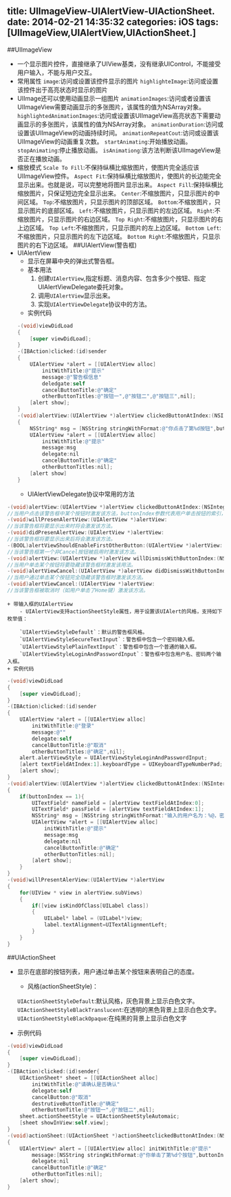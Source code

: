 title: UIImageView-UIAlertView-UIActionSheet.
date: 2014-02-21 14:35:32
categories: iOS
tags: [UIImageView,UIAlertView,UIActionSheet.]
---
##UIImageView
- 一个显示图片控件，直接继承了UIView基类，没有继承UIControl，不能接受用户输入，不能与用户交互。
- 常用属性
`image`:访问或设置该控件显示的图片
`highlighteImage`:访问或设置该控件出于高亮状态时显示的图片
- UIImage还可以使用动画显示一组图片
`animationImages`:访问或者设置该UIImageView需要动画显示的多张图片，该属性的值为NSArray对象。
`highlightedAnimationImages`:访问或设置该UIImageView高亮状态下需要动画显示的多张图片，该属性的值为NSArray对象。
`animationDuration`:访问或设置该UIImageView的动画持续时间。
`animationRepeatCout`:访问或设置该UIImageView的动画重复次数。
`startAnimating`:开始播放动画。
`stopAnimating`:停止播放动画。
`isAnimationg`:该方法判断该UIImageView是否正在播放动画。
- 缩放模式
`Scale To Fill`:不保持纵横比缩放图片，使图片完全适应该UIImageView控件。
`Aspect Fit`:保持纵横比缩放图片，使图片的长边能完全显示出来。也就是说，可以完整地将图片显示出来。
`Aspect Fill`:保持纵横比缩放图片，只保证短边完全显示出来。
`Center`:不缩放图片，只显示图片的中间区域。
`Top`:不缩放图片，只显示图片的顶部区域。
`Bottom`:不缩放图片，只显示图片的底部区域。
`Left`:不缩放图片，只显示图片的左边区域。
`Right`:不缩放图片，只显示图片的右边区域。
`Top Right`:不缩放图片，只显示图片的右上边区域。
`Top Left`:不缩放图片，只显示图片的左上边区域。
`Bottom Left`:不缩放图片，只显示图片的左下边区域。
`Bottom Right`:不缩放图片，只显示图片的右下边区域。
##UIAlertView(警告框)
- UIAlertView
    + 显示在屏幕中央的弹出式警告框。
    + 基本用法
        1. 创建`UIAlertView`,指定标题、消息内容、包含多少个按钮、指定UIAlertViewDelegate委托对象。
        2. 调用`UIAlertView`显示出来。
        3. 实现`UIAlertViewDelegate`协议中的方法。
    + 实例代码
    ```Objective-C
    -(void)viewDidLoad
    {
        [super viewDidLoad];
    }
    -(IBAction)clicked:(id)sender
    {
        UIAlertView *alert = [[UIAlertView alloc]
            initWithTitle:@"提示"
            message:@"警告框信息"
            deledgate:self
            cancelButtonTitle:@"确定"
            otherButtonTitles:@"按钮一",@"按钮二",@"按钮三",nil];
        [alert show];
    }
    -(void)alertView:(UIAlertView *)alertView clickedButtonAtIndex:(NSInteger)buttonIndex
    {
        NSString* msg = [NSString stringWithFormat:@"你点击了第%d按钮",buttonIndex];
        UIAlertView *alert = [[UIAlertView alloc]
            initWithTitle:@"提示"
            message:msg
            delegate:nil
            cancelButtonTitle:@"确定"
            otherButtonTitles:nil];
        [alert show]
    }
    ```
    + UIAlertViewDelegate协议中常用的方法
```Objective-C
-(void)alertView:(UIAlertView *)alertView clickedButtonAtIndex:(NSInteger)buttonIndex:
//当用户点击该警告框中某个按钮时激发该方法，buttonIndex参数代表用户单击按钮的索引，索引从0开始。
-(void)willPresenAlertView:(UIAlertView *)alertView:
//当该警告框将要显示出来时将会激发该方法。
-(void)didPresenAlertView:(UIAlertView *)alertView:
//当该警告框将要显示出来后将会激发该方法。
-(BOOL)alertViewShouldEnableFirstOtherButton:(UIAlertView *)alertView:
//当该警告框第一个非Cancel按钮被启用时激发该方法。
-(void)alertView:(UIAlertView *)alerView willDismissWithButtonIndex:(NSInteger)buttonIndex:
//当用户单击某个按钮将要隐藏该警告框时激发该用法。
-(void)alertViewCancel:(UIAlertView *)alertView didDismissWithButtonIndex:(NSInterger)buttonIndex:
//当用户通过单击某个按钮完全隐藏该警告框时激发该方法。
-(void)alertViewCancel:(UIAlertView *)alertView:
//当该警告框被取消时（如用户单击了Home键）激发该方法。
```
    + 带输入框的UIAlertView
        - UIAlertView支持actionSheetStyle属性，用于设置该UIAlert的风格，支持如下枚举值：
        
        `UIAlertViewStyleDefault`：默认的警告框风格。
        `UIAlertViewStyleSecureTextInput`：警告框中包含一个密码输入框。
        `UIAlertViewStylePlainTextInput`：警告框中包含一个普通的输入框。
        `UIAlertViewStyleLoginAndPasswordInput`：警告框中包含用户名、密码两个输入框。
    + 实例代码
```Objective-C
-(void)viewDidLoad
{
    [super viewDidLoad];
}
-(IBAction)clicked:(id)sender
{
    UIAlertView *alert = [[UIAlertView alloc]
        initWithTitle:@"登录"
        message:@""
        delegate:self
        cancelButtonTitle:@"取消"
        otherButtonTitles:@"确定",nil];
    alert.alertViewStyle = UIAlertViewStyleLoginAndPasswordInput;
    [alert textFieldAtIndex:1].keyboardType = UIKeyboardTypeNumberPad;
    [alert show];
}
-(void)alertView:(UIAlertView *)alertView clickedButtonAtIndex:(NSInterger)buttonIndex
{
    if(buttonIndex == 1){
        UITextField* nameField = [alertView textFieldAtIndex:0];
        UITextField* passField = [alertView textFieldAtIndex:1];
        NSString* msg = [NSString stringWithFormat:"输入的用户名为：%@，密码为%@",nameField.text,passField.text];
        UIAlertView *alert = [[UIAlertView alloc]
            initWithTitle:@"提示"
            message:msg
            delegate:nil
            cancelButtonTitle:@"确定"
            otherButtonTitles:nil];
        [alert show];
    }
}
-(void)willPresentAlerView:(UIAlertView *)alertView
{
    for(UIView * view in alertView.subViews)
    {
        if([view isKindOfClass[UILabel class])
        {
            UILabel* label = (UILabel*)view;
            label.textAlignment=UITextAlignmentLeft;
        }
    }
}
```

##UIActionSheet
- 显示在底部的按钮列表，用户通过单击某个按钮来表明自己的态度。
    + 风格(actionSheetStyle)：
       
    `UIActionSheetStyleDefault`:默认风格，灰色背景上显示白色文字。
    `UIActionSheetStyleBlackTranslucent`:在透明的黑色背景上显示白色文字。
    `UIActionSheetStyleBlackOpaque`:在纯黑的背景上显示白色文字
- 示例代码
```Objective-C
-(void)viewDidLoad
{
    [super viewDidLoad];
}
-(IBAction)clicked:(id)sender{
    UIActionSheet* sheet = [[UIActionSheet alloc] 
        initWithTitle:@"请确认是否确认"
        delegate:self
        cancelButton:@"取消"
        destrutiveButtonTitle:@"确定"
        otherButtonTitle:@"按钮一",@"按钮二",nil];
    sheet.actionSheetStyle = UIActionSheetStyleAutomaic;
    [sheet showInView:self.view];
}
-(void)actionSheet:(UIActionSheet *)actionSheetclickedButtonAtIndex:(NSInteger)buttonIndex
{
    UIAlertView* alert = [[UIAlertView alloc] initWithTitle:@"提示"
        message:[NSString stringWithFormat:@"你单击了第%d个按钮",buttonIndex
        delegate:nil
        cancelButtonTitle:@"确定"
        otherButtonTitles:nil];
    [alert show];
}
```